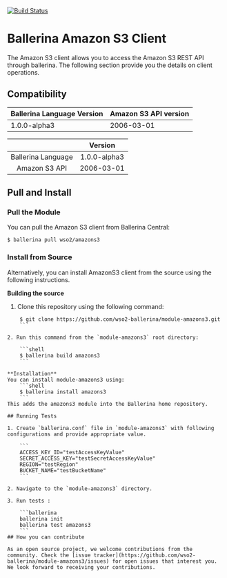 [![Build Status](https://travis-ci.org/wso2-ballerina/module-amazons3.svg?branch=master)](https://travis-ci.org/wso2-ballerina/module-amazons3)

# Ballerina Amazon S3 Client

The Amazon S3 client allows you to access the Amazon S3 REST API through ballerina. The following section provide you the details on client operations.

## Compatibility
| Ballerina Language Version | Amazon S3 API version  |
| -------------------------- | -------------------- |
| 1.0.0-alpha3               | 2006-03-01                  |

|                    |    Version     |
|:------------------:|:--------------:|
| Ballerina Language |  1.0.0-alpha3  |
| Amazon S3 API      |   2006-03-01   |

## Pull and Install

### Pull the Module
You can pull the Amazon S3 client from Ballerina Central:
```shell
$ ballerina pull wso2/amazons3
```

### Install from Source
Alternatively, you can install AmazonS3 client from the source using the following instructions.

**Building the source**
1. Clone this repository using the following command:
```shell
    $ git clone https://github.com/wso2-ballerina/module-amazons3.git
    ```

2. Run this command from the `module-amazons3` root directory:

    ```shell
    $ ballerina build amazons3
    ```

**Installation**
You can install module-amazons3 using:
    ```shell
    $ ballerina install amazons3
    ```
This adds the amazons3 module into the Ballerina home repository.

## Running Tests

1. Create `ballerina.conf` file in `module-amazons3` with following configurations and provide appropriate value.

    ```
    ACCESS_KEY_ID="testAccessKeyValue"
    SECRET_ACCESS_KEY="testSecretAccessKeyValue"
    REGION="testRegion"
    BUCKET_NAME="testBucketName"
    ```

2. Navigate to the `module-amazons3` directory.

3. Run tests :

    ```ballerina
    ballerina init
    ballerina test amazons3
    ```
## How you can contribute

As an open source project, we welcome contributions from the community. Check the [issue tracker](https://github.com/wso2-ballerina/module-amazons3/issues) for open issues that interest you. We look forward to receiving your contributions.

